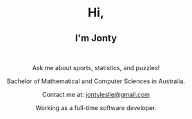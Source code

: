 <div align="center">
    <h1>Hi,</h1>
    <h2>I'm Jonty</h2>
    <br>
    <p>Ask me about sports, statistics, and puzzles!

Bachelor of Mathematical and Computer Sciences in Australia.

Contact me at: jontyleslie@gmail.com

Working as a full-time software developer.

</p>
</div>



